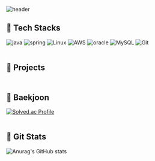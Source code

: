 ![header](https://capsule-render.vercel.app/api?type=Venom&color=FFB74D&fontColor=FFA000&height=150&section=header&text=ahyeon🫛&textShadow=2px_2px_5px_#F57F17%2C-2px_-2px_5px_#F57F17%2C2px_-2px_5px_#F57F17%2C-2px_2px_5px_#F57F17)

## 💛 Tech Stacks
![java](https://img.shields.io/badge/Java-ED8B00?style=for-the-badge&logo=openjdk&logoColor=white) ![spring](https://img.shields.io/badge/Spring-6DB33F?style=for-the-badge&logo=spring&logoColor=white) ![Linux](https://img.shields.io/badge/Linux-FCC624?style=for-the-badge&logo=linux&logoColor=black) ![AWS](https://img.shields.io/badge/AWS-%23FF9900.svg?style=for-the-badge&logo=amazon-aws&logoColor=white) ![oracle](https://img.shields.io/badge/Oracle-F80000?style=for-the-badge&logo=oracle&logoColor=black) ![MySQL](https://img.shields.io/badge/mysql-4479A1.svg?style=for-the-badge&logo=mysql&logoColor=white) ![Git](https://img.shields.io/badge/git-%23F05033.svg?style=for-the-badge&logo=git&logoColor=white)<br><br>

## 💛 Projects<br><br>

## 💛 Baekjoon
[![Solved.ac Profile](http://mazassumnida.wtf/api/generate_badge?boj=roqkfwkah)](https://solved.ac/roqkfwkah)<br><br>

## 💛 Git Stats
![Anurag's GitHub stats](https://github-readme-stats.vercel.app/api?username=ahyeonkong&theme=slateorange&show_icons=true&count_private=true)<br><br>
